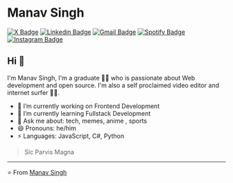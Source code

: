 # Manav Singh
[![X Badge](https://img.shields.io/badge/-@OgHybrid-000000?style=flat-square&labelColor=000000&logo=x&logoColor=white)](https://twitter.com/OgHybrid)
[![Linkedin Badge](https://img.shields.io/badge/-ManavSingh-blue?style=flat-square&logo=Linkedin&logoColor=white&link=https://www.linkedin.com/in/manav-singh-a42a8521a/)](https://www.linkedin.com/in/manav-singh-a42a8521a/) 
[![Gmail Badge](https://img.shields.io/badge/-manavsingh29sk@gmail.com-c14438?style=flat-square&logo=Gmail&logoColor=white&link=mailto:manavsingh29sk@gmail.com)](mailto:manavsingh29sk@gmail.com)
[![Spotify Badge](https://img.shields.io/badge/-ManavSingh-1ED760?style=flat-square&labelColor=1ED760&logo=spotify&logoColor=white)](https://open.spotify.com/user/ypbdo7bvkpl6lhnzbvvyc18io?si=eb361b2df7ea4559)
[![Instagram Badge](https://img.shields.io/badge/maaaanavvv-%23E4405F?style=flat-square&logo=instagram&logoColor=white&link=https://www.instagram.com/maaaanavvv/)](https://www.instagram.com/maaaanavvv/)

## Hi 👋
I'm Manav Singh, I'm a graduate 👨‍💻 who is passionate about Web development and open source. I'm also a self proclaimed video editor and internet surfer 
🏄‍♂️. 

- 🔭 I’m currently working on Frontend Development
- 🌱 I’m currently learning Fullstack Development
- 💬 Ask me about: tech, memes, anime , sports
- 😄 Pronouns: he/him
-  ⚡ Languages: JavaScript, C#, Python 


> Sic Parvis Magna


---
⭐️ From [Manav Singh](https://github.com/Manavvv07)


<!---
Manavvv07/Manavvv07 is a ✨ special ✨ repository because its `README.md` (this file) appears on your GitHub profile.
You can click the Preview link to take a look at your changes.
--->
